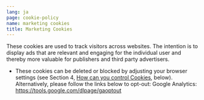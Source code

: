 ```yaml
---
lang: ja
page: cookie-policy
name: marketing cookies
title: Marketing Cookies
---
```


These cookies are used to track visitors across websites. The intention is to display ads that are relevant and engaging for the individual user and thereby more valuable for publishers and third party advertisers. 

* These cookies can be deleted or blocked by adjusting your browser settings (see Section 4, <a href="#control-cookies"> How can you control Cookies</a>, below).<br>Alternatively, please follow the links below to opt-out:
Google Analytics: https://tools.google.com/dlpage/gaoptout